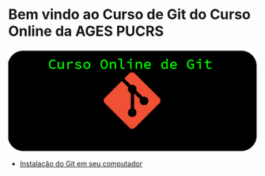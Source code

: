# Bem vindo ao Curso de Git do Curso Online da AGES PUCRS

<img src="images/../Images/git-curso-logo.png">

* [Instalação do Git em seu computador](instalation/../Instalation/Instalação%20do%20GIT.pdf)



